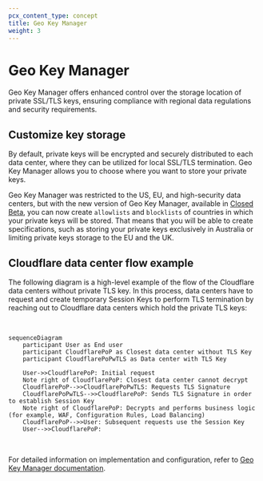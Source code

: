 ```yaml
---
pcx_content_type: concept
title: Geo Key Manager
weight: 3
---
```


# Geo Key Manager

Geo Key Manager offers enhanced control over the storage location of private SSL/TLS keys, ensuring compliance with regional data regulations and security requirements.

## Customize key storage

By default, private keys will be encrypted and securely distributed to each data center, where they can be utilized for local SSL/TLS termination. Geo Key Manager allows you to choose where you want to store your private keys.

Geo Key Manager was restricted to the US, EU, and high-security data centers, but with the new version of Geo Key Manager, available in [Closed Beta](https://blog.cloudflare.com/configurable-and-scalable-geo-key-manager-closed-beta/), you can now create `allowlists` and `blocklists` of countries in which your private keys will be stored. That means that you will be able to create specifications, such as storing your private keys exclusively in Australia or limiting private keys storage to the EU and the UK.

## Cloudflare data center flow example

The following diagram is a high-level example of the flow of the Cloudflare data centers without private TLS key. In this process, data centers have to request and create temporary Session Keys to perform TLS termination by reaching out to Cloudflare data centers which hold the private TLS keys:

<br>

```mermaid
sequenceDiagram
    participant User as End user
    participant CloudflarePoP as Closest data center without TLS Key
    participant CloudflarePoPwTLS as Data center with TLS Key
 
    User->>CloudflarePoP: Initial request
    Note right of CloudflarePoP: Closest data center cannot decrypt
    CloudflarePoP-->>CloudflarePoPwTLS: Requests TLS Signature
    CloudflarePoPwTLS-->>CloudflarePoP: Sends TLS Signature in order to establish Session Key
    Note right of CloudflarePoP: Decrypts and performs business logic (for example, WAF, Configuration Rules, Load Balancing)
    CloudflarePoP-->>User: Subsequent requests use the Session Key
    User-->>CloudflarePoP: 
```

<br>

For detailed information on implementation and configuration, refer to [Geo Key Manager documentation](/ssl/edge-certificates/geokey-manager/).
